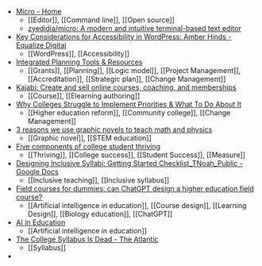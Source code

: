 - [Micro - Home](https://micro-editor.github.io/)
	- [[Editor]], [[Command line]], [[Open source]]
	- [zyedidia/micro: A modern and intuitive terminal-based text editor](https://github.com/zyedidia/micro)
- [Key Considerations for Accessibility in WordPress: Amber Hinds - Equalize Digital](https://equalizedigital.com/key-considerations-for-accessibility-in-wordpress-amber-hinds/)
	- [[WordPress]], [[Accessibility]]
- [Integrated Planning Tools & Resources](https://www.continuous-learning-institute.com/integrated-planning)
	- [[Grants]], [[Planning]], [[Logic model]], [[Project Management]], [[Accreditation]], [[Strategic plan]], [[Change Management]]
- [Kajabi: Create and sell online courses, coaching, and memberships](https://kajabi.com/)
	- [[Course]], [[Elearning authoring]]
- [Why Colleges Struggle to Implement Priorities & What To Do About It](https://www.continuous-learning-institute.com/guide)
	- [[Higher education reform]], [[Community college]], [[Change Management]]
- [3 reasons we use graphic novels to teach math and physics](https://theconversation.com/3-reasons-we-use-graphic-novels-to-teach-math-and-physics-211171)
	- [[Graphic novel]], [[STEM education]]
- [Five components of college student thriving](https://www.insidehighered.com/news/student-success/college-experience/2023/07/13/five-components-college-student-thriving)
	- [[Thriving]], [[College success]], [[Student Success]], [[Measure]]
- [Designing Inclusive Syllabi: Getting Started Checklist_TNoah_Public - Google Docs](https://docs.google.com/document/d/1UfwS_XxXPwy2d0vZlai3mdZHdt4eYZPZclBv-LC3NVI/edit?usp=sharing)
	- [[Inclusive teaching]], [[Inclusive syllabus]]
- [Field courses for dummies: can ChatGPT design a higher education field course?](https://edarxiv.org/b65nu/)
	- [[Artificial intelligence in education]], [[Course design]], [[Learning Design]], [[Biology education]], [[ChatGPT]]
- [AI in Education](https://aieducation.trubox.ca/)
	- [[Artificial intelligence in education]]
- [The College Syllabus Is Dead - The Atlantic](https://www.theatlantic.com/technology/archive/2023/08/college-syllabus-courseware/675069/)
	- [[Syllabus]]
-